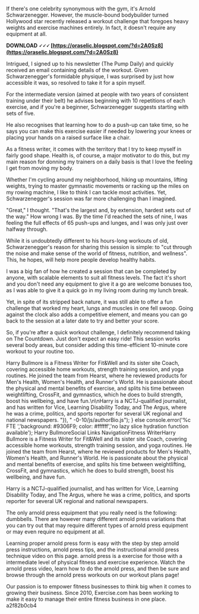 If there's one celebrity synonymous with the gym, it's Arnold Schwarzenegger. However, the muscle-bound bodybuilder turned Hollywood star recently released a workout challenge that foregoes heavy weights and exercise machines entirely. In fact, it doesn't require any equipment at all.
 
**DOWNLOAD 🗸🗸🗸 [https://oraselic.blogspot.com/?d=2A0Sz8](https://oraselic.blogspot.com/?d=2A0Sz8)**


 
Intrigued, I signed up to his newsletter (The Pump Daily) and quickly received an email containing details of the workout. Given Schwarzenegger's formidable physique, I was surprised by just how accessible it was, so resolved to take it for a spin myself.
 
For the intermediate version (aimed at people with two years of consistent training under their belt) he advises beginning with 10 repetitions of each exercise, and if you're a beginner, Schwarzenegger suggests starting with sets of five.

He also recognises that learning how to do a push-up can take time, so he says you can make this exercise easier if needed by lowering your knees or placing your hands on a raised surface like a chair.
 
As a fitness writer, it comes with the territory that I try to keep myself in fairly good shape. Health is, of course, a major motivator to do this, but my main reason for donning my trainers on a daily basis is that I love the feeling I get from moving my body.
 
Whether I'm cycling around my neighborhood, hiking up mountains, lifting weights, trying to master gymnastic movements or racking up the miles on my rowing machine, I like to think I can tackle most activities. Yet, Schwarzenegger's session was far more challenging than I imagined.
 
"Great," I thought. "That's the largest and, by extension, hardest sets out of the way." How wrong I was. By the time I'd reached the sets of nine, I was feeling the full effects of 65 push-ups and lunges, and I was only just over halfway through.
 
While it is undoubtedly different to his hours-long workouts of old, Schwarzenegger's reason for sharing this session is simple: to "cut through the noise and make sense of the world of fitness, nutrition, and wellness". This, he hopes, will help more people develop healthy habits.
 
I was a big fan of how he created a session that can be completed by anyone, with scalable elements to suit all fitness levels. The fact it's short and you don't need any equipment to give it a go are welcome bonuses too, as I was able to give it a quick go in my living room during my lunch break.
 
Yet, in spite of its stripped back nature, it was still able to offer a fun challenge that worked my heart, lungs and muscles in one fell swoop. Going against the clock also adds a competitive element, and means you can go back to the session at a later date to try and better your score.
 
So, if you're after a quick workout challenge, I definitely recommend taking on The Countdown. Just don't expect an easy ride! This session works several body areas, but consider adding this time-efficient 10-minute core workout to your routine too.
 
Harry Bullmore is a Fitness Writer for Fit&Well and its sister site Coach, covering accessible home workouts, strength training session, and yoga routines. He joined the team from Hearst, where he reviewed products for Men's Health, Women's Health, and Runner's World. He is passionate about the physical and mental benefits of exercise, and splits his time between weightlifting, CrossFit, and gymnastics, which he does to build strength, boost his wellbeing, and have fun.\n\nHarry is a NCTJ-qualified journalist, and has written for Vice, Learning Disability Today, and The Argus, where he was a crime, politics, and sports reporter for several UK regional and national newspapers. "}), " -0-10/js/authorBio.js"); } else  console.error('%c FTE ','background: #9306F9; color: #ffffff','no lazy slice hydration function available'); Harry BullmoreSocial Links NavigationFitness WriterHarry Bullmore is a Fitness Writer for Fit&Well and its sister site Coach, covering accessible home workouts, strength training session, and yoga routines. He joined the team from Hearst, where he reviewed products for Men's Health, Women's Health, and Runner's World. He is passionate about the physical and mental benefits of exercise, and splits his time between weightlifting, CrossFit, and gymnastics, which he does to build strength, boost his wellbeing, and have fun.
 
Harry is a NCTJ-qualified journalist, and has written for Vice, Learning Disability Today, and The Argus, where he was a crime, politics, and sports reporter for several UK regional and national newspapers.
 
The only arnold press equipment that you really need is the following: dumbbells. There are however many different arnold press variations that you can try out that may require different types of arnold press equipment or may even require no equipment at all.
 
Learning proper arnold press form is easy with the step by step arnold press instructions, arnold press tips, and the instructional arnold press technique video on this page. arnold press is a exercise for those with a intermediate level of physical fitness and exercise experience. Watch the arnold press video, learn how to do the arnold press, and then be sure and browse through the arnold press workouts on our workout plans page!
 
Our passion is to empower fitness businesses to think big when it comes to growing their business. Since 2010, Exercise.com has been working to make it easy to manage their entire fitness business in one place.
 a2f82b0cb4
 
